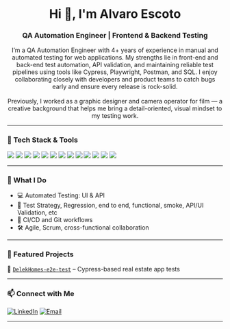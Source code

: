 <h1 align="center">Hi 👋, I'm Alvaro Escoto</h1>
<h3 align="center">QA Automation Engineer | Frontend & Backend Testing</h3>

<p align="center">
I’m a QA Automation Engineer with 4+ years of experience in manual and automated testing for web applications.  
My strengths lie in front-end and back-end test automation, API validation, and maintaining reliable test pipelines using tools like Cypress, Playwright, Postman, and SQL.  
I enjoy collaborating closely with developers and product teams to catch bugs early and ensure every release is rock-solid.  
<br><br>
Previously, I worked as a graphic designer and camera operator for film — a creative background that helps me bring a detail-oriented, visual mindset to my testing work.
</p>


---

### 🚀 Tech Stack & Tools

<p align="left">
  <img src="https://img.shields.io/badge/JavaScript-323330?style=for-the-badge&logo=javascript&logoColor=F7DF1E" />
  <img src="https://img.shields.io/badge/Cypress-17202C?style=for-the-badge&logo=cypress&logoColor=white" />
  <img src="https://img.shields.io/badge/Playwright-45ba63?style=for-the-badge&logo=playwright&logoColor=white" />
  <img src="https://img.shields.io/badge/Postman-F36818?style=for-the-badge&logo=postman&logoColor=white" />
  <img src="https://img.shields.io/badge/Swagger-85EA2D?style=for-the-badge&logo=swagger&logoColor=black" />
  <img src="https://img.shields.io/badge/VsCode-007ACC?style=for-the-badge&logo=visual-studio-code&logoColor=white" />
  <img src="https://img.shields.io/badge/GitHub-181717?style=for-the-badge&logo=github&logoColor=white" />
  <img src="https://img.shields.io/badge/SQL-003B57?style=for-the-badge&logo=postgresql&logoColor=white" />
  <img src="https://img.shields.io/badge/Adminer-527B9B?style=for-the-badge" />
  <img src="https://img.shields.io/badge/Jira-0052CC?style=for-the-badge&logo=jira&logoColor=white" />
  <img src="https://img.shields.io/badge/Zephyr-0094D9?style=for-the-badge&logo=zephyr&logoColor=white" />
  <img src="https://img.shields.io/badge/Qase.io-2D2D2D?style=for-the-badge&logo=data&logoColor=white" />
  <img src="https://img.shields.io/badge/Confluence-172B4D?style=for-the-badge&logo=confluence&logoColor=white" />
</p>

---

### 🧪 What I Do

- 💻 Automated Testing: UI & API
- 🧠 Test Strategy, Regression, end to end, functional, smoke, API/UI Validation, etc
- 🔁 CI/CD and Git workflows
- 🛠 Agile, Scrum, cross-functional collaboration

---

### 📁 Featured Projects

🔹 [`DelekHomes-e2e-test`](https://github.com/alvaroescoto/DelekHomes-e2e-test) – Cypress-based real estate app tests  

---

### 📫 Connect with Me

[![LinkedIn](https://img.shields.io/badge/LinkedIn-Alvaro_Escoto-blue?style=flat&logo=linkedin)](https://linkedin.com/in/alvaroescoto)
[![Email](https://img.shields.io/badge/Email-alvaroedeavila@gmail.com-informational?style=flat)](mailto:alvaroedeavila@gmail.com)


---
